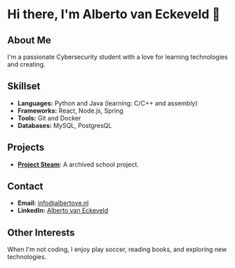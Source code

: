 # Hi there, I'm Alberto van Eckeveld 👋

## About Me
I'm a passionate Cybersecurity student with a love for learning technologies and creating. 

## Skillset
- **Languages:** Python and Java (learning: C/C++ and assembly)
- **Frameworks:** React, Node.js, Spring
- **Tools:** Git and Docker
- **Databases:** MySQL, PostgresQL

## Projects
- **[Project Steam](https://github.com/AlbertovanEckeveld/steam)**: A archived school project.

## Contact
- **Email:** info@albertove.nl
- **LinkedIn:** [Alberto van Eckeveld](https://www.linkedin.com/in/alberto-van-eckeveld-034b0721b)

## Other Interests
When I'm not coding, I enjoy play soccer, reading books, and exploring new technologies.
